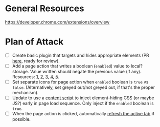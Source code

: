 # General Resources

https://developer.chrome.com/extensions/overview

# Plan of Attack

- [ ] Create basic plugin that targets and hides appropriate elements (PR [here](https://github.com/stkent/workable-rating-remover/pull/1), ready for review).
- [ ] Add a page action that writes a boolean (`enabled`) value to local? storage. Value written should negate the previous value (if any). Resources: [1](https://developer.chrome.com/extensions/storage), [2](https://developer.chrome.com/extensions/overview#incognito), [3](https://developer.chrome.com/extensions/pageAction#event-onClicked), [4](https://developer.chrome.com/extensions/event_pages), [5](http://stackoverflow.com/questions/11922964/how-do-i-view-the-storage-of-a-chrome-extension-ive-installed).
- [ ] Set separate icons for page action when `enabled` boolean is `true` vs `false`. (Alternatively, set greyed out/not greyed out, if that's the proper mechanism). 
- [ ] Update to use a [content script](https://developer.chrome.com/extensions/content_scripts) to inject element-hiding CSS (or maybe JS?) early in page load sequence. Only inject if the `enabled` boolean is `true`.
- [ ] When the page action is clicked, automatically [refresh the active tab](https://developer.chrome.com/extensions/activeTab) if possible.
